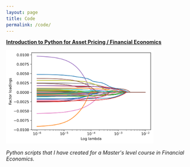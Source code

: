 ```yaml
---
layout: page
title: Code
permalink: /code/
---
```


[**Introduction to Python for Asset Pricing / Financial Economics**](https://github.com/ajda-marjanovic/Intro-to-Python-for-Asset-Pricing.git)

[<img src="https://github.com/ajda-marjanovic/ajda-marjanovic.github.io/blob/master/images/lasso_cv_results.png?raw=true" width="400">](https://github.com/ajda-marjanovic/Intro-to-Python-for-Asset-Pricing.git)

_Python scripts that I have created for a Master's level course in Financial Economics._
